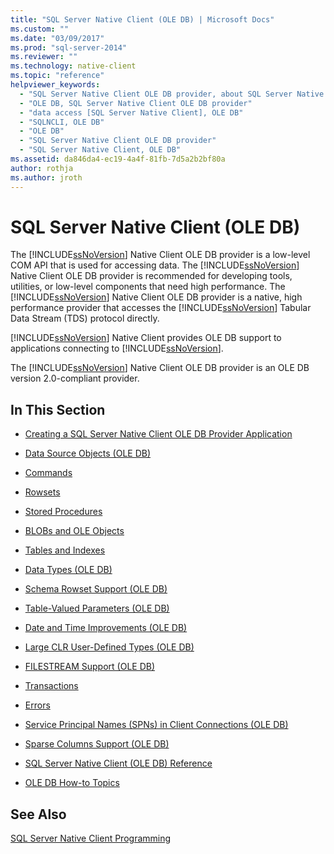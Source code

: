 ```yaml
---
title: "SQL Server Native Client (OLE DB) | Microsoft Docs"
ms.custom: ""
ms.date: "03/09/2017"
ms.prod: "sql-server-2014"
ms.reviewer: ""
ms.technology: native-client
ms.topic: "reference"
helpviewer_keywords: 
  - "SQL Server Native Client OLE DB provider, about SQL Server Native Client OLE DB provider"
  - "OLE DB, SQL Server Native Client OLE DB provider"
  - "data access [SQL Server Native Client], OLE DB"
  - "SQLNCLI, OLE DB"
  - "OLE DB"
  - "SQL Server Native Client OLE DB provider"
  - "SQL Server Native Client, OLE DB"
ms.assetid: da846da4-ec19-4a4f-81fb-7d5a2b2bf80a
author: rothja
ms.author: jroth
---
```

# SQL Server Native Client (OLE DB)
  The [!INCLUDE[ssNoVersion](../../../includes/ssnoversion-md.md)] Native Client OLE DB provider is a low-level COM API that is used for accessing data. The [!INCLUDE[ssNoVersion](../../../includes/ssnoversion-md.md)] Native Client OLE DB provider is recommended for developing tools, utilities, or low-level components that need high performance. The [!INCLUDE[ssNoVersion](../../../includes/ssnoversion-md.md)] Native Client OLE DB provider is a native, high performance provider that accesses the [!INCLUDE[ssNoVersion](../../../includes/ssnoversion-md.md)] Tabular Data Stream (TDS) protocol directly.  
  
 [!INCLUDE[ssNoVersion](../../../includes/ssnoversion-md.md)] Native Client provides OLE DB support to applications connecting to [!INCLUDE[ssNoVersion](../../../includes/ssnoversion-md.md)].  
  
 The [!INCLUDE[ssNoVersion](../../../includes/ssnoversion-md.md)] Native Client OLE DB provider is an OLE DB version 2.0-compliant provider.  
  
## In This Section  
  
-   [Creating a SQL Server Native Client OLE DB Provider Application](../../native-client-ole-db-provider/creating-a-sql-server-native-client-ole-db-provider-application.md)  
  
-   [Data Source Objects &#40;OLE DB&#41;](../../native-client-ole-db-data-source-objects/data-source-objects-ole-db.md)  
  
-   [Commands](../../native-client-ole-db-commands/commands.md)  
  
-   [Rowsets](../../native-client-ole-db-rowsets/rowsets.md)  
  
-   [Stored Procedures](stored-procedures.md)  
  
-   [BLOBs and OLE Objects](../../native-client-ole-db-blobs/blobs-and-ole-objects.md)  
  
-   [Tables and Indexes](../../native-client-ole-db-tables-indexes/tables-and-indexes.md)  
  
-   [Data Types &#40;OLE DB&#41;](../../native-client-ole-db-data-types/data-types-ole-db.md)  
  
-   [Schema Rowset Support &#40;OLE DB&#41;](schema-rowset-support-ole-db.md)  
  
-   [Table-Valued Parameters &#40;OLE DB&#41;](../../native-client-ole-db-table-valued-parameters/table-valued-parameters-ole-db.md)  
  
-   [Date and Time Improvements &#40;OLE DB&#41;](../../native-client-ole-db-date-time/date-and-time-improvements-ole-db.md)  
  
-   [Large CLR User-Defined Types &#40;OLE DB&#41;](large-clr-user-defined-types-ole-db.md)  
  
-   [FILESTREAM Support &#40;OLE DB&#41;](filestream-support-ole-db.md)  
  
-   [Transactions](../../native-client-ole-db-transactions/transactions.md)  
  
-   [Errors](../../native-client-ole-db-errors/errors.md)  
  
-   [Service Principal Names &#40;SPNs&#41; in Client Connections &#40;OLE DB&#41;](service-principal-names-spns-in-client-connections-ole-db.md)  
  
-   [Sparse Columns Support &#40;OLE DB&#41;](sparse-columns-support-ole-db.md)  
  
-   [SQL Server Native Client &#40;OLE DB&#41; Reference](../../native-client-ole-db-interfaces/sql-server-native-client-ole-db-interfaces.md)  
  
-   [OLE DB How-to Topics](../../native-client-ole-db-how-to/ole-db-how-to-topics.md)  
  
## See Also  
 [SQL Server Native Client Programming](../sql-server-native-client-programming.md)  
  
  
